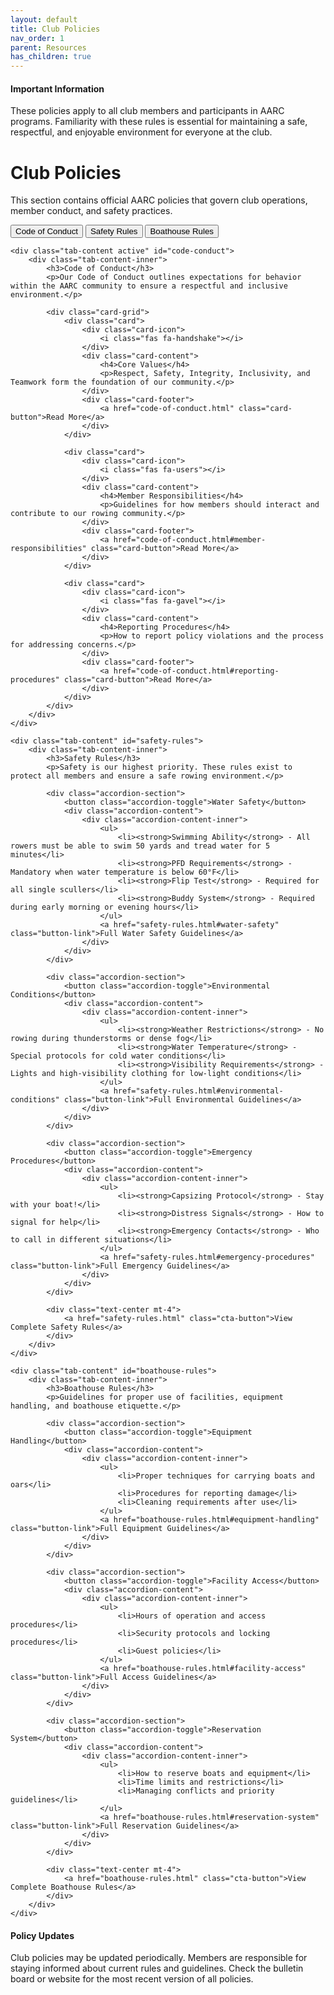 ```yaml
---
layout: default
title: Club Policies
nav_order: 1
parent: Resources
has_children: true
---
```


<div class="info-box tip">
    <h4>Important Information</h4>
    <p>These policies apply to all club members and participants in AARC programs. Familiarity with these rules is essential for maintaining a safe, respectful, and enjoyable environment for everyone at the club.</p>
</div>

# Club Policies

This section contains official AARC policies that govern club operations, member conduct, and safety practices.

<div class="tab-container">
    <div class="tab-nav">
        <button class="tab-link active" data-tab="code-conduct">Code of Conduct</button>
        <button class="tab-link" data-tab="safety-rules">Safety Rules</button>
        <button class="tab-link" data-tab="boathouse-rules">Boathouse Rules</button>
    </div>
    
    <div class="tab-content active" id="code-conduct">
        <div class="tab-content-inner">
            <h3>Code of Conduct</h3>
            <p>Our Code of Conduct outlines expectations for behavior within the AARC community to ensure a respectful and inclusive environment.</p>
            
            <div class="card-grid">
                <div class="card">
                    <div class="card-icon">
                        <i class="fas fa-handshake"></i>
                    </div>
                    <div class="card-content">
                        <h4>Core Values</h4>
                        <p>Respect, Safety, Integrity, Inclusivity, and Teamwork form the foundation of our community.</p>
                    </div>
                    <div class="card-footer">
                        <a href="code-of-conduct.html" class="card-button">Read More</a>
                    </div>
                </div>
                
                <div class="card">
                    <div class="card-icon">
                        <i class="fas fa-users"></i>
                    </div>
                    <div class="card-content">
                        <h4>Member Responsibilities</h4>
                        <p>Guidelines for how members should interact and contribute to our rowing community.</p>
                    </div>
                    <div class="card-footer">
                        <a href="code-of-conduct.html#member-responsibilities" class="card-button">Read More</a>
                    </div>
                </div>
                
                <div class="card">
                    <div class="card-icon">
                        <i class="fas fa-gavel"></i>
                    </div>
                    <div class="card-content">
                        <h4>Reporting Procedures</h4>
                        <p>How to report policy violations and the process for addressing concerns.</p>
                    </div>
                    <div class="card-footer">
                        <a href="code-of-conduct.html#reporting-procedures" class="card-button">Read More</a>
                    </div>
                </div>
            </div>
        </div>
    </div>
    
    <div class="tab-content" id="safety-rules">
        <div class="tab-content-inner">
            <h3>Safety Rules</h3>
            <p>Safety is our highest priority. These rules exist to protect all members and ensure a safe rowing environment.</p>
            
            <div class="accordion-section">
                <button class="accordion-toggle">Water Safety</button>
                <div class="accordion-content">
                    <div class="accordion-content-inner">
                        <ul>
                            <li><strong>Swimming Ability</strong> - All rowers must be able to swim 50 yards and tread water for 5 minutes</li>
                            <li><strong>PFD Requirements</strong> - Mandatory when water temperature is below 60°F</li>
                            <li><strong>Flip Test</strong> - Required for all single scullers</li>
                            <li><strong>Buddy System</strong> - Required during early morning or evening hours</li>
                        </ul>
                        <a href="safety-rules.html#water-safety" class="button-link">Full Water Safety Guidelines</a>
                    </div>
                </div>
            </div>
            
            <div class="accordion-section">
                <button class="accordion-toggle">Environmental Conditions</button>
                <div class="accordion-content">
                    <div class="accordion-content-inner">
                        <ul>
                            <li><strong>Weather Restrictions</strong> - No rowing during thunderstorms or dense fog</li>
                            <li><strong>Water Temperature</strong> - Special protocols for cold water conditions</li>
                            <li><strong>Visibility Requirements</strong> - Lights and high-visibility clothing for low-light conditions</li>
                        </ul>
                        <a href="safety-rules.html#environmental-conditions" class="button-link">Full Environmental Guidelines</a>
                    </div>
                </div>
            </div>
            
            <div class="accordion-section">
                <button class="accordion-toggle">Emergency Procedures</button>
                <div class="accordion-content">
                    <div class="accordion-content-inner">
                        <ul>
                            <li><strong>Capsizing Protocol</strong> - Stay with your boat!</li>
                            <li><strong>Distress Signals</strong> - How to signal for help</li>
                            <li><strong>Emergency Contacts</strong> - Who to call in different situations</li>
                        </ul>
                        <a href="safety-rules.html#emergency-procedures" class="button-link">Full Emergency Guidelines</a>
                    </div>
                </div>
            </div>
            
            <div class="text-center mt-4">
                <a href="safety-rules.html" class="cta-button">View Complete Safety Rules</a>
            </div>
        </div>
    </div>
    
    <div class="tab-content" id="boathouse-rules">
        <div class="tab-content-inner">
            <h3>Boathouse Rules</h3>
            <p>Guidelines for proper use of facilities, equipment handling, and boathouse etiquette.</p>
            
            <div class="accordion-section">
                <button class="accordion-toggle">Equipment Handling</button>
                <div class="accordion-content">
                    <div class="accordion-content-inner">
                        <ul>
                            <li>Proper techniques for carrying boats and oars</li>
                            <li>Procedures for reporting damage</li>
                            <li>Cleaning requirements after use</li>
                        </ul>
                        <a href="boathouse-rules.html#equipment-handling" class="button-link">Full Equipment Guidelines</a>
                    </div>
                </div>
            </div>
            
            <div class="accordion-section">
                <button class="accordion-toggle">Facility Access</button>
                <div class="accordion-content">
                    <div class="accordion-content-inner">
                        <ul>
                            <li>Hours of operation and access procedures</li>
                            <li>Security protocols and locking procedures</li>
                            <li>Guest policies</li>
                        </ul>
                        <a href="boathouse-rules.html#facility-access" class="button-link">Full Access Guidelines</a>
                    </div>
                </div>
            </div>
            
            <div class="accordion-section">
                <button class="accordion-toggle">Reservation System</button>
                <div class="accordion-content">
                    <div class="accordion-content-inner">
                        <ul>
                            <li>How to reserve boats and equipment</li>
                            <li>Time limits and restrictions</li>
                            <li>Managing conflicts and priority guidelines</li>
                        </ul>
                        <a href="boathouse-rules.html#reservation-system" class="button-link">Full Reservation Guidelines</a>
                    </div>
                </div>
            </div>
            
            <div class="text-center mt-4">
                <a href="boathouse-rules.html" class="cta-button">View Complete Boathouse Rules</a>
            </div>
        </div>
    </div>
</div>

<div class="info-box warning mt-4">
    <h4>Policy Updates</h4>
    <p>Club policies may be updated periodically. Members are responsible for staying informed about current rules and guidelines. Check the bulletin board or website for the most recent version of all policies.</p>
</div>

<!-- JavaScript files are already included in head-custom.html -->
